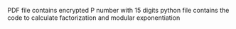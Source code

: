 PDF file contains encrypted P number with 15 digits
python file contains the code to calculate factorization and modular exponentiation